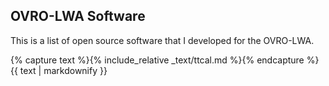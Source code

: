 ## OVRO-LWA Software

This is a list of open source software that I developed for the OVRO-LWA.

<div class="box">
    {% capture text %}{% include_relative _text/ttcal.md %}{% endcapture %}
    {{ text | markdownify }}
</div>
<div class="clear"></div>

